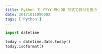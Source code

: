 ```yaml
---
title: Python で YYYY-MM-DD 形式で日付を扱う
date: 20171011090002
tags: ['Python']
---
```


```python
import datetime

today = datetime.date.today()
today.isoformat()
```
